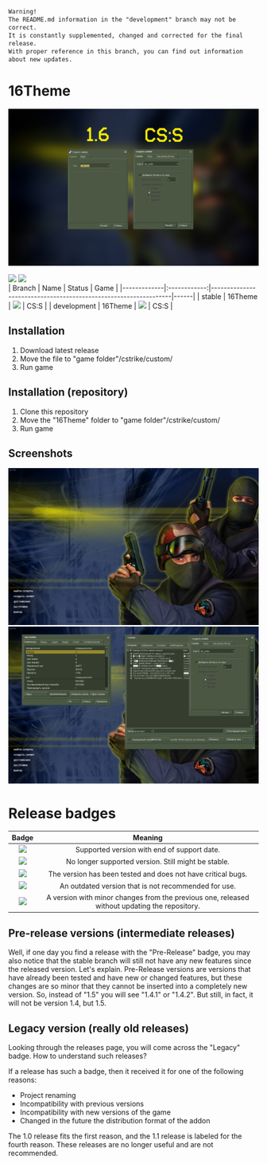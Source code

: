 ```
Warning!
The README.md information in the "development" branch may not be correct.
It is constantly supplemented, changed and corrected for the final release.
With proper reference in this branch, you can find out information about new updates.
```

# 16Theme
![Banner](/1.6-css.png "1.6-CSS")

![](https://img.shields.io/badge/latest-1.5-informational)
![](https://img.shields.io/badge/stable-1.4-informational)
<br>
| Branch      | Name         | Status                                                          | Game |
|-------------|:------------:|-----------------------------------------------------------------|------|
| stable      | 16Theme      | ![](https://img.shields.io/badge/-default_branch-informational) | CS:S |
| development | 16Theme      | ![](https://img.shields.io/badge/development-active-active)     | CS:S |

## Installation
1. Download latest release
2. Move the file to "game folder"/cstrike/custom/
3. Run game

## Installation (repository)
1. Clone this repository
2. Move the "16Theme" folder to "game folder"/cstrike/custom/
3. Run game

## Screenshots
![Screenshot 1](/scr1.png "Main menu")
![Screenshot 2](/scr2.png "Windows")

# Release badges
| Badge                                                              | Meaning      |
|:------------------------------------------------------------------:|:------------:|
| ![](https://img.shields.io/badge/Supported-01.01.23-informational) | Supported version with end of support date. |
| ![](https://img.shields.io/badge/Unsupported-gray)                 | No longer supported version. Still might be stable. |
| ![](https://img.shields.io/badge/Stable-success)                   | The version has been tested and does not have critical bugs. |
| ![](https://img.shields.io/badge/Legacy-yellow)                    | An outdated version that is not recommended for use. |
| ![](https://img.shields.io/badge/Pre--Release-22f)          | A version with minor changes from the previous one, released without updating the repository. |

## Pre-release versions (intermediate releases)
Well, if one day you find a release with the "Pre-Release" badge, you may also notice that the stable branch will still not have any new features since
the released version. Let's explain. Pre-Release versions are versions that have already been tested and have new or changed features, but these changes 
are so minor that they cannot be inserted into a completely new version.
So, instead of "1.5" you will see "1.4.1" or "1.4.2".
But still, in fact, it will not be version 1.4, but 1.5.

## Legacy version (really old releases)
Looking through the releases page, you will come across the "Legacy" badge. How to understand such releases?

If a release has such a badge, then it received it for one of the following reasons:
- Project renaming
- Incompatibility with previous versions
- Incompatibility with new versions of the game
- Changed in the future the distribution format of the addon

The 1.0 release fits the first reason, and the 1.1 release is labeled for the fourth reason.
These releases are no longer useful and are not recommended.
